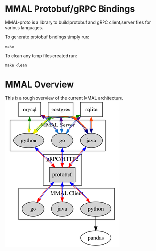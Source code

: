 # MMAL Protobuf/gRPC Bindings
MMAL-proto is a library to build protobuf and gRPC client/server files for
various languages.

To generate protobuf bindings simply run:

`make`

To clean any temp files created run:

`make clean`

# MMAL Overview
This is a rough overview of the current MMAL architecture.
![overview](overview.png?raw=true)
